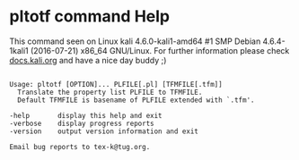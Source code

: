 # pltotf command Help
 
 This command seen on Linux kali 4.6.0-kali1-amd64 #1 SMP Debian 4.6.4-1kali1 (2016-07-21) x86_64 GNU/Linux. For further information please check [docs.kali.org](docs.kali.org) and have a nice day buddy ;) 

~~~

Usage: pltotf [OPTION]... PLFILE[.pl] [TFMFILE[.tfm]]
  Translate the property list PLFILE to TFMFILE.
  Default TFMFILE is basename of PLFILE extended with `.tfm'.

-help       display this help and exit
-verbose    display progress reports
-version    output version information and exit

Email bug reports to tex-k@tug.org.

~~~
